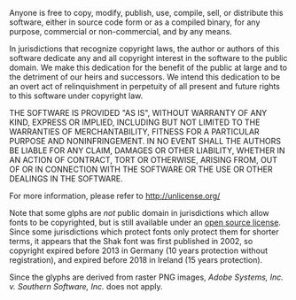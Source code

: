 Anyone is free to copy, modify, publish, use, compile, sell, or
distribute this software, either in source code form or as a compiled
binary, for any purpose, commercial or non-commercial, and by any
means.

In jurisdictions that recognize copyright laws, the author or authors
of this software dedicate any and all copyright interest in the
software to the public domain. We make this dedication for the benefit
of the public at large and to the detriment of our heirs and
successors. We intend this dedication to be an overt act of
relinquishment in perpetuity of all present and future rights to this
software under copyright law.

THE SOFTWARE IS PROVIDED "AS IS", WITHOUT WARRANTY OF ANY KIND,
EXPRESS OR IMPLIED, INCLUDING BUT NOT LIMITED TO THE WARRANTIES OF
MERCHANTABILITY, FITNESS FOR A PARTICULAR PURPOSE AND NONINFRINGEMENT.
IN NO EVENT SHALL THE AUTHORS BE LIABLE FOR ANY CLAIM, DAMAGES OR
OTHER LIABILITY, WHETHER IN AN ACTION OF CONTRACT, TORT OR OTHERWISE,
ARISING FROM, OUT OF OR IN CONNECTION WITH THE SOFTWARE OR THE USE OR
OTHER DEALINGS IN THE SOFTWARE.

For more information, please refer to <http://unlicense.org/>

Note that some glphs are *not* public domain in jurisdictions which
allow fonts to be copyrighted, but is still available under an
[open source license](https://github.com/lehoff/skak/blob/master/LICENSE).
Since some jurisdictions which protect fonts only protect them for
shorter terms, it appears that the Shak font was first published in
2002, so copyright expired before 2013 in Germany (10 years protection
without registration), and expired before 2018 in Ireland (15 years
protection).

Since the glyphs are derived from raster PNG images,
*Adobe Systems, Inc. v. Southern Software, Inc.* does not apply.


